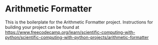 # Arithmetic Formatter

This is the boilerplate for the Arithmetic Formatter project. Instructions for building your project can be found
at https://www.freecodecamp.org/learn/scientific-computing-with-python/scientific-computing-with-python-projects/arithmetic-formatter
